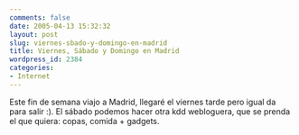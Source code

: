 ```yaml
---
comments: false
date: 2005-04-13 15:32:32
layout: post
slug: viernes-sbado-y-domingo-en-madrid
title: Viernes, Sábado y Domingo en Madrid
wordpress_id: 2384
categories:
- Internet
---
```


Este fin de semana viajo a Madrid, llegaré el viernes tarde pero igual da para salir :). El sábado podemos hacer otra kdd webloguera, que se prenda el que quiera: copas, comida + gadgets.




 
